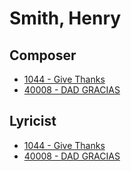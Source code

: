 # Smith, Henry

## Composer

- [1044 - Give Thanks](/hymns/1044.md)
- [40008 - DAD GRACIAS](/hymns/40008.md)

## Lyricist

- [1044 - Give Thanks](/hymns/1044.md)
- [40008 - DAD GRACIAS](/hymns/40008.md)

